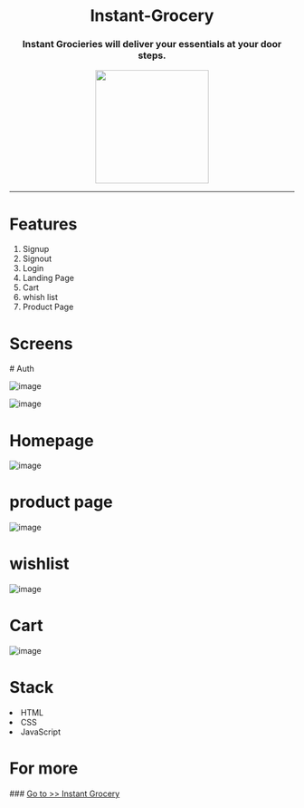 <div align="center">
<h1>Instant-Grocery</h1>
  <p>
   
### Instant Grocieries will deliver your essentials at your door steps.
 
  <img src="https://user-images.githubusercontent.com/51195476/154926580-5d113100-f2ad-4981-a17e-35813632647f.png" height=200 ><br>
    
</div>    
<hr>
<h1>Features</h1>
<ol>
  <li>Signup</li>
  <li>Signout</li>
  <li>Login</li>
  <li>Landing Page</li>
  <li>Cart</li>
  <li>whish list</li>
  <li>Product Page</li>
</ol>
  
<h1>Screens</h1>
# Auth

![image](https://user-images.githubusercontent.com/51195476/154929252-f5201188-4ae4-4836-adac-b70789a3ebe6.png)

![image](https://user-images.githubusercontent.com/51195476/154929270-8b1815f2-fe09-4b77-8395-c5ddf762118b.png)

# Homepage
![image](https://user-images.githubusercontent.com/51195476/154929029-5637acbd-a356-48ee-a4eb-01e3c1f9d23e.png)


# product page
  ![image](https://user-images.githubusercontent.com/51195476/154929151-299113d0-0839-49ea-861a-32f98dc236a8.png)
  
# wishlist

![image](https://user-images.githubusercontent.com/51195476/154929352-98c45d82-4ab0-49b3-b60b-f9df89b80083.png)

# Cart
![image](https://user-images.githubusercontent.com/51195476/154929375-a6c66358-7032-42eb-8d4d-1292f79de94a.png)

<h1>Stack </h1>
<li> HTML</li>
<li> CSS </li>
<li> JavaScript </li>

<h1>For more </h1>
### <a href="https://instantgrocery.netlify.app">Go to >>  Instant Grocery</a>
